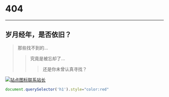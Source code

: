 # 404

------

## 岁月经年，是否依旧？

> 那些找不到的...
>> 究竟是被忘却了...
>>> 还是你未曾认真寻找？


[![站点图标](../favicon.ico)联系站长](../关于/联系站长)

`````javascript
document.querySelector('h1').style="color:red"
`````